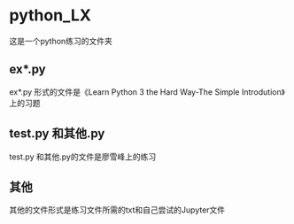 # python_LX
这是一个python练习的文件夹
## ex*.py
ex*.py 形式的文件是《Learn Python 3 the Hard Way-The Simple Introdution》上的习题
## test.py 和其他.py
test.py 和其他.py的文件是廖雪峰上的练习
## 其他
其他的文件形式是练习文件所需的txt和自己尝试的Jupyter文件
